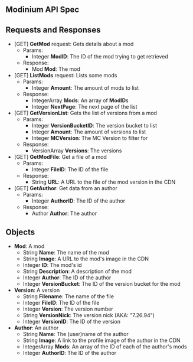 ## Modinium API Spec

## Requests and Responses

* [GET] **GetMod** request: Gets details about a mod
  * Params:
    * Integer **ModID**: The ID of the mod trying to get retrieved
  * Response:
    * Mod **Mod**: The mod
* [GET] **ListMods** request: Lists some mods
  * Params:
    * Integer **Amount**: The amount of mods to list
  * Response:
    * IntegerArray **Mods**: An array of **ModID**s
    * Integer **NextPage**: The next page of the list
* [GET] **GetVersionList**: Gets the list of versions from a mod
  * Params:
    * Integer **VersionBucketID**: The version bucket to list
    * Integer **Amount**: The amount of versions to list
    * Integer **MCVersion**: The MC Version to filter for
  * Response:
    * VersionArray **Versions**: The versions
* [GET] **GetModFile**: Get a file of a mod
  * Params:
    * Integer **FileID**: The ID of the file
  * Response:
    * String **URL**: A URL to the file of the mod version in the CDN
* [GET] **GetAuthor**: Get data from an author
  * Params:
    * Integer **AuthorID**: The ID of the author
  * Response:
    * Author **Author**: The author

## Objects

* **Mod**: A mod
  * String **Name**: The name of the mod
  * String **Image**: A URL to the mod's image in the CDN
  * Integer **ID**: The mod's id
  * String **Description**: A description of the mod
  * Integer **Author**: The ID of the author
  * Integer **VersionBucket**: The ID of the version bucket for the mod
* **Version**: A version
  * String **Filename**: The name of the file
  * Integer **FileID**: The ID of the file
  * Integer **Version**: The version number
  * String **VersionNick**: The version nick (AKA: "7.26.94")
  * Integer **VersionID**: The ID of the version
* **Author**: An author
  * String **Name**: The (user)name of the author
  * String **Image**: A link to the profile image of the author in the CDN
  * IntegerArray **Mods**: An array of the ID of each of the author's mods
  * Integer **AuthorID**: The ID of the author
